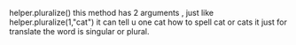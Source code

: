 helper.pluralize()
this method has 2 arguments ,  just like   helper.pluralize(1,"cat")
it can tell u one cat how to spell cat or  cats
it just for translate the word is singular or plural.
